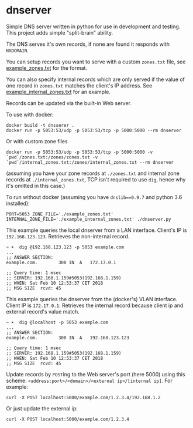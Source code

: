 # dnserver

Simple DNS server written in python for use in development and testing.
This project adds simple "split-brain" ability.

The DNS serves it's own records, if none are found it responds with `NXDOMAIN`.

You can setup records you want to serve with a custom `zones.txt` file, 
see [example_zones.txt](example_zones.txt) for the format.

You can also specify internal records which are only served if the value of one record in `zones.txt` matches the client's IP address. See [example_internal_zones.txt](example_internal_zones.txt) for an example.

Records can be updated via the built-in Web server.

To use with docker:

    docker build -t dnsserer .
    docker run -p 5053:53/udp -p 5053:53/tcp -p 5000:5000 --rm dnserver

Or with custom zone files

    docker run -p 5053:53/udp -p 5053:53/tcp -p 5000:5000 -v `pwd`/zones.txt:/zones/zones.txt -v `pwd`/internal_zones.txt:/zones/internal_zones.txt --rm dnserver

(assuming you have your zone records at `./zones.txt` and internal zone records at `./internal_zones.txt`, 
TCP isn't required to use `dig`, hence why it's omitted in this case.)

To run without docker (assuming you have `dnslib==0.9.7` and python 3.6 installed):

    PORT=5053 ZONE_FILE='./example_zones.txt' INTERNAL_ZONE_FILE='./example_internal_zones.txt' ./dnserver.py

This example queries the local dnserver from a LAN interface. Client's IP is `192.168.123.123`. Retrieves the non-internal record.

```shell
~ ➤  dig @192.168.123.123 -p 5053 example.com 
...
;; ANSWER SECTION:
example.com.		300	IN	A	172.17.0.1

;; Query time: 1 msec
;; SERVER: 192.168.1.159#5053(192.168.1.159)
;; WHEN: Sat Feb 10 12:53:37 CET 2018
;; MSG SIZE  rcvd: 45
```

This example queries the dnserver from the (docker's) VLAN interface.  Client IP is `172.17.0.1`.  Retrieves the internal record because client ip and external record's value match.

```shell
~ ➤  dig @localhost -p 5053 example.com 
...
;; ANSWER SECTION:
example.com.		300	IN	A	192.168.123.123

;; Query time: 1 msec
;; SERVER: 192.168.1.159#5053(192.168.1.159)
;; WHEN: Sat Feb 10 12:53:37 CET 2018
;; MSG SIZE  rcvd: 45

```

Update records by `POST`ing to the Web server's port (here 5000) using this scheme: `<address:port>/<domain>/<external ip>/[internal ip]`. For example:

    curl -X POST localhost:5000/example.com/1.2.3.4/192.168.1.2

Or just update the external ip:

    curl -X POST localhost:5000/example.com/1.2.3.4
